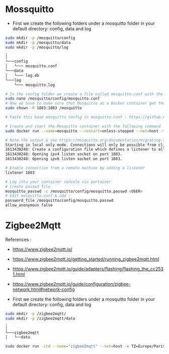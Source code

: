 # Mossquitto 
* First we create the following folders under a mosquitto folder in your default directory: config, data and log
```zsh
sudo mkdir -p /mosquitto/config
sudo mkdir -p /mosquitto/data
sudo mkdir -p /mosquitto/log
.
│ 
└───config
│   └─── mosquitto.conf
└───data
│   └─── log.db
└───log
    └─── mosquitto.log
```

```zsh
# In the config folder we create a file called mosquitto.conf with the following command
sudo nano /mosquitto/config/mosquitto.conf
# Now we have to make sure that Mosquitto as a Docker container get the permission to access these folders
sudo chown -R 1883:1883 /mosquitto

# Paste this base mosquitto config in mosquitto.conf : https://github.com/eclipse/mosquitto/blob/master/mosquitto.conf

# Create and start the Mosquitto container with the following command
sudo docker run --name=mosquitto --restart=unless-stopped --net=host -tid -p 1883:1883 -p 9001:9001 -v /mosquitto/config:/mosquitto/config:ro -v /mosquitto/log:/mosquitto/log -v /mosquitto/data/:/mosquitto/data/ -itd  eclipse-mosquitto

# Note the output & see https://mosquitto.org/documentation/migrating-to-2-0/:
Starting in local only mode. Connections will only be possible from clients running on this machine.
1613430248: Create a configuration file which defines a listener to allow remote access.
1613430248: Opening ipv4 listen socket on port 1883.
1613430248: Opening ipv6 listen socket on port 1883.

# Enable connection from a remote machine by adding a listener
listener 1883

# Log into your container console via portainer
# Create passwd file 
mosquitto_passwd -c /mosquitto/config/mosquitto.passwd <USER>
# Edit mosquitto.conf & add :
password_file /mosquitto/config/mosquitto.passwd
allow_anonymous false
```

# Zigbee2Mqtt

References :
* https://www.zigbee2mqtt.io/
* https://www.zigbee2mqtt.io/getting_started/running_zigbee2mqtt.html
* https://www.zigbee2mqtt.io/guide/adapters/flashing/flashing_the_cc2531.html
* https://www.zigbee2mqtt.io/guide/configuration/zigbee-network.html#network-config

* First we create the following folders under a mosquitto folder in your default directory: config, data and log
```zsh
sudo mkdir -p /zigbee2mqtt/
sudo mkdir -p /zigbee2mqtt/data
.
│ 
└───zigbee2mqtt
│   └──data
```

```zsh
sudo docker run -itd --name="zigbee2mqtt" --net=host -e TZ=Europe/Paris --device=/dev/ttyACM0 --restart=unless-stopped -v /zigbee2mqtt/data:/app/data koenkk/zigbee2mqtt:latest
```